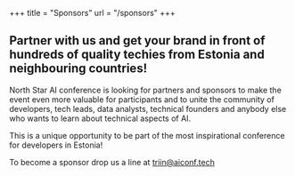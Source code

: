 +++
title = "Sponsors"
url = "/sponsors"
+++

<h2 class="section__title">Partner with us and get your brand in front of hundreds of quality techies from Estonia and neighbouring countries!</h2>

North Star AI conference is looking for partners and sponsors to make the event even more valuable for participants and to unite the community of developers, tech leads, data analysts, technical founders and anybody else who wants to learn about technical aspects of AI.

This is a unique opportunity to be part of the most inspirational conference for developers in Estonia!

To become a sponsor drop us a line at triin@aiconf.tech
